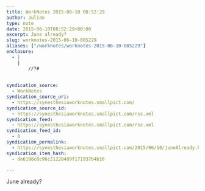 ```yaml
---
title: WorkNotes 2015-06-10 08:52:29
author: Julian
type: note
date: 2015-06-10T08:52:29+00:00
excerpt: June already?
slug: worknotes-2015-06-10-085229 
aliases: ["/worknotes/worknotes-2015-06-10-085229"]
enclosure:
  - |
    |
        //?#
        
        
syndication_source:
  - WorkNotes
syndication_source_uri:
  - https://synesthesiaworknotes.smallpict.com/
syndication_source_id:
  - https://synesthesiaworknotes.smallpict.com/rss.xml
syndication_feed:
  - https://synesthesiaworknotes.smallpict.com/rss.xml
syndication_feed_id:
  - 8
syndication_permalink:
  - https://synesthesiaworknotes.smallpict.com/2015/06/10/juneAlready.html
syndication_item_hash:
  - de6198c8c96c21228489f171937b4b16

---
```

June already?